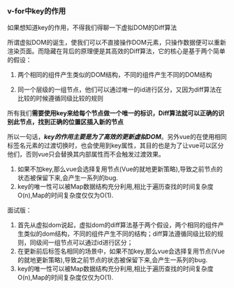 ### v-for中key的作用

如果想知道key的作用，不得我们得聊一下虚拟DOM的Diff算法

所谓虚拟DOM的诞生，使我们可以不直接操作DOM元素，只操作数据便可以重新渲染页面。而隐藏在背后的原理便是其高效的Diff算法，它的核心是基于两个简单的假设：

1. 两个相同的组件产生类似的DOM结构，不同的组件产生不同的DOM结构

2. 同一个层级的一组节点，他们可以通过唯一的id进行区分，又因为diff算法在比较的时候遵循同级比较的规则

所有我们**需要使用key来给每个节点做一个唯一的标识，Diff算法就可以正确的识别此节点，找到正确的位置区插入新的节点**

所以一句话，***key的作用主要是为了高效的更新虚拟DOM***。另外vue的在使用相同标签名元素的过渡切换时，也会使用到key属性，其目的也是为了让vue可以区分他们，否则vue只会替换其内部属性而不会触发过渡效果。

1. 如果不加key,那么vue会选择复用节点(Vue的就地更新策略),导致之前节点的状态被保留下来,会产生一系列的bug.
2. key的唯一性可以被Map数据结构充分利用,相比于遍历查找的时间复杂度O(n),Map的时间复杂度仅仅为O(1).

面试版：
1. 首先从虚拟dom说起，虚拟dom的diff算法基于两个假设，两个相同的组件产生类似的dom结构，不同的组件产生不同的结构；diff算法遵循同级比较的规则，同级间一组节点可以通过id进行区分；
2. 在更新前后标签名相同的场景中，如果不加key,那么vue会选择复用节点(Vue的就地更新策略),导致之前节点的状态被保留下来,会产生一系列的bug.
3. key的唯一性可以被Map数据结构充分利用,相比于遍历查找的时间复杂度O(n),Map的时间复杂度仅仅为O(1).
